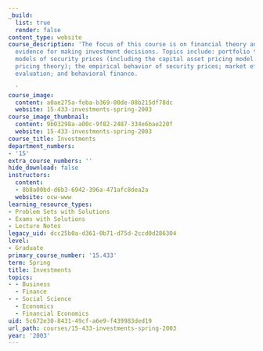 ```yaml
---
_build:
  list: true
  render: false
content_type: website
course_description: 'The focus of this course is on financial theory and empirical
  evidence for making investment decisions. Topics include: portfolio theory; equilibrium
  models of security prices (including the capital asset pricing model and the arbitrage
  pricing theory); the empirical behavior of security prices; market efficiency; performance
  evaluation; and behavioral finance.

  '
course_image:
  content: a0ae275a-feba-b369-00de-08b215df78dc
  website: 15-433-investments-spring-2003
course_image_thumbnail:
  content: 9b03298a-a00c-9f82-2487-334e6bae220f
  website: 15-433-investments-spring-2003
course_title: Investments
department_numbers:
- '15'
extra_course_numbers: ''
hide_download: false
instructors:
  content:
  - 8b8a00bd-d6b3-6942-396a-471afc8dea2a
  website: ocw-www
learning_resource_types:
- Problem Sets with Solutions
- Exams with Solutions
- Lecture Notes
legacy_uid: dcc25b0a-d361-0b71-d75d-2ccd0d286304
level:
- Graduate
primary_course_number: '15.433'
term: Spring
title: Investments
topics:
- - Business
  - Finance
- - Social Science
  - Economics
  - Financial Economics
uid: 5c672e30-8431-49cf-a6e9-f439983ded19
url_path: courses/15-433-investments-spring-2003
year: '2003'
---
```


